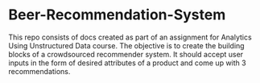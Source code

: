 # Beer-Recommendation-System
This repo consists of docs created as part of an assignment for Analytics Using Unstructured Data course. The objective is to create the building blocks of a crowdsourced recommender system. It should accept user inputs in the form of desired attributes of a product and come up with 3 recommendations.
